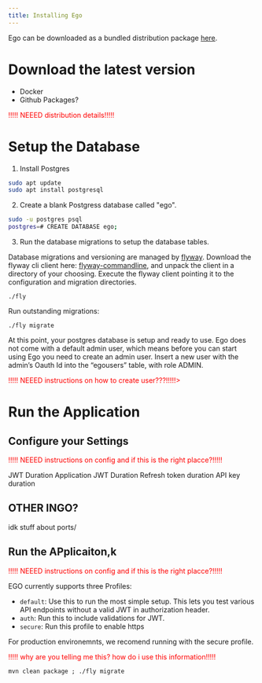 ```yaml
---
title: Installing Ego
---
```


Ego can be downloaded as a bundled distribution package [here](???).

# Download the latest version

- Docker 
- Github Packages?
<p style="color:red">!!!!! NEEED distribution details!!!!!</p>


# Setup the Database 

1. Install Postgres

```bash
sudo apt update
sudo apt install postgresql
```
2. Create a blank Postgress database called "ego". 

```bash
sudo -u postgres psql
postgres=# CREATE DATABASE ego;
```

3.  Run the database migrations to setup the database tables. 

Database migrations and versioning are managed by [flyway](https://flywaydb.org/). Download the flyway cli client here: [flyway-commandline](https://flywaydb.org/download/community), and unpack the client in a directory of your choosing. Execute the flyway client pointing it to the configuration and migration directories.

```
./fly
```

Run outstanding migrations:

```
./fly migrate
```
At this point, your postgres database is setup and ready to use. Ego  does not come with a default admin user, which means before you can start using Ego  you need to create an admin user. Insert a new user with the admin’s Oauth Id into the “egousers” table, with role ADMIN.
<p style="color:red">!!!!! NEEED instructions on how to create user???!!!!!></p>



# Run the Application 

## Configure your Settings 

<p style="color:red">!!!!! NEEED instructions on config and if this is the right placce?!!!!!</p>

JWT Duration 
Application JWT Duration
Refresh token duration
API key duration


##  OTHER INGO?

idk stuff about ports/

## Run the APplicaiton,k 
<p style="color:red">!!!!! NEEED instructions on config and if this is the right placce?!!!!!</p>

EGO currently supports three Profiles:

- `default`: Use this to run the most simple setup. This lets you test various API endpoints without a valid JWT in authorization header.
- `auth`: Run this to include validations for JWT.
- `secure`: Run this profile to enable https

For production environemnts, we recomend running with the secure profile. 

<p style="color:red">!!!!! why  are you telling me this? how do i use this information!!!!!</p>

```
mvn clean package ; ./fly migrate
```

